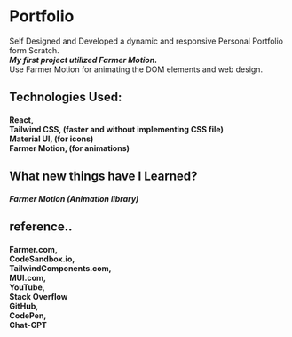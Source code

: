 # Portfolio

<p>Self Designed and Developed a dynamic and responsive Personal Portfolio form Scratch.<br><strong><i> My first project utilized Farmer Motion.</i></strong><br>Use Farmer Motion for animating the DOM elements and  web design.</p>

## Technologies Used:

#### <p>React,<br>Tailwind CSS, (faster and without implementing CSS file)<br>Material UI, (for icons)<br>Farmer Motion, (for animations)<br></p>

## What new things have I Learned?

#### <p><i>Farmer Motion (Animation library)</i></p>


## reference..

#### <p>Farmer.com,<br>CodeSandbox.io,<br>TailwindComponents.com,<br>MUI.com,<br>YouTube,<br>Stack Overflow<br>GitHub,<br>CodePen,<br>Chat-GPT</p>
